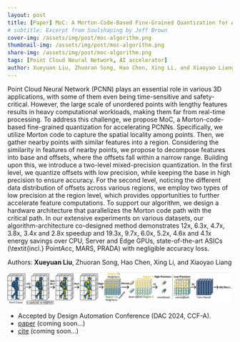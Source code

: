 ```yaml
---
layout: post
title: [Paper] MoC: A Morton-Code-Based Fine-Grained Quantization for Accelerating Point Cloud Neural Networks
# subtitle: Excerpt from Soulshaping by Jeff Brown
cover-img: /assets/img/post/moc-algorithm.png
thumbnail-img: /assets/img/post/moc-algorithm.png
share-img: /assets/img/post/moc-algorithm.png
tags: [Point Cloud Neural Network, AI accelerator]
author: Xueyuan Liu, Zhuoran Song, Hao Chen, Xing Li, and Xiaoyao Liang
---
```


Point Cloud Neural Network (PCNN) plays an essential role in various 3D applications, with some of them even being time-sensitive and safety-critical. However, the large scale of unordered points with lengthy features results in heavy computational workloads, making them far from real-time processing. To address this challenge, we propose MoC, a Morton-code-based fine-grained quantization for accelerating PCNNs. Specifically, we utilize Morton code to capture the spatial locality among points. Then, we gather nearby points with similar features into a region. Considering the similarity in features of nearby points, we propose to decompose features into base and offsets, where the offsets fall within a narrow range. Building upon this, we introduce a two-level mixed-precision quantization. In the first level, we quantize offsets with low precision, while keeping the base in high precision to ensure accuracy. For the second level, noticing the different data distribution of offsets across various regions, we employ two types of low precision at the region level, which provides opportunities to further accelerate feature computations. To support our algorithm, we design a hardware architecture that parallelizes the Morton code path with the critical path. In our extensive experiments on various datasets, our algorithm-architecture co-designed method demonstrates 12x, 6.3x, 4.7x, 3.8x, 3.4x and 2.8x speedup and 19.3x, 9.7x, 6.0x, 5.2x, 4.6x and 4.1x energy savings over CPU, Server and Edge GPUs, state-of-the-art ASICs (\textit{incl.} PointAcc, MARS, PRADA) with negligible accuracy loss.


Authors: **Xueyuan Liu**, Zhuoran Song, Hao Chen, Xing Li, and Xiaoyao Liang


![moc](/assets/img/post/moc-algorithm.png)

* Accepted by Design Automation Conference (DAC 2024, CCF-A).
* [paper]() (coming soon...)
* [cite]() (coming soon...)